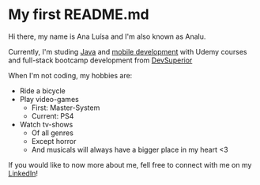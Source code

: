 # My first README.md
Hi there, my name is Ana Luísa and I'm also known as Analu.

Currently, I'm studing [Java](https://www.udemy.com/course/java-curso-completo/) and [mobile development](https://www.udemy.com/course/curso-completo-do-desenvolvedor-android/) with Udemy courses and full-stack bootcamp development from [DevSuperior](https://www.linkedin.com/company/devsuperior/)

When I'm not coding, my hobbies are:
- Ride a bicycle
- Play video-games
  - First: Master-System
  - Current: PS4
- Watch tv-shows
  - Of all genres
  - Except horror
  - And musicals will always have a bigger place in my heart <3

If you would like to now more about me, fell free to connect with me on my [LinkedIn](https://www.linkedin.com/in/analudiastech/)!
